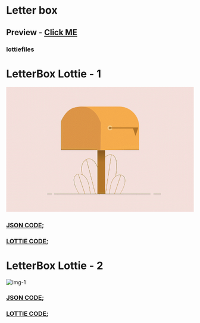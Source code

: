 # Letter box

## Preview - [Click ME](https://abrar1212.github.io/LOTTIEFILES/Letter%20Box/letter%20box.html)

### lottiefiles

# LetterBox Lottie - 1

![img-0](assets/Lottie_1.gif)

### [JSON CODE](./assets/Lottie_1/LetterBox.json);

### [LOTTIE CODE](./assets/Lottie_1/LetterBox.lottie);

# LetterBox Lottie - 2

![img-1](assets/Lottie_2.gif)

### [JSON CODE](./assets/Lottie_2/LetterBox.json);

### [LOTTIE CODE](./assets/Lottie_2/LetterBox.lottie);
